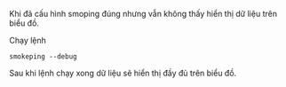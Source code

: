 Khi đã cấu hình smoping đúng nhưng vẫn không thấy hiển thị dữ liệu trên biểu đồ.

Chạy lệnh

    smokeping --debug

Sau khi lệnh chạy xong dữ liệu sẽ hiển thị đầy đủ trên biểu đồ.